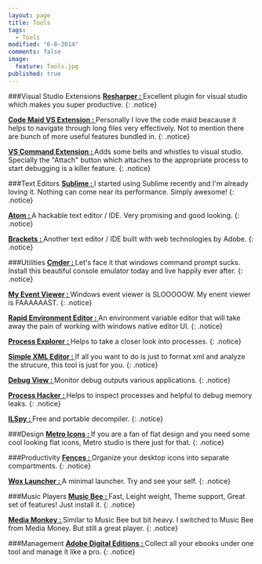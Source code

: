 ```yaml
---
layout: page
title: Tools
tags: 
  - Tools
modified: "6-8-2014"
comments: false
image: 
  feature: Tools.jpg
published: true
---
```


###Visual Studio Extensions
**[Resharper : ](http://www.jetbrains.com/resharper/)** Excellent plugin for visual studio which makes you super productive.
{: .notice}

**[Code Maid VS Extension : ](http://www.codemaid.net/)** Personally I love the code maid beacause it helps to navigate through long files very effectively. Not to mention there are bunch of more useful features bundled in.
{: .notice}

**[VS Command Extension : ](http://vscommands.squaredinfinity.com/)** Adds some bells and whistles to visual studio. Specially the "Attach" button which attaches to the appropriate process to start debugging is a killer feature.
{: .notice}

###Text Editors
**[Sublime : ](http://www.sublimetext.com/)** I started using Sublime recently and I'm already loving it. Nothing can come near its performance. Simply awesome!
{: .notice}

**[Atom : ](http://atom.io/)** A hackable text editor / IDE. Very promising and good looking.
{: .notice}

**[Brackets : ](http://brackets.io/?lang=en)** Another text editor / IDE built with web technologies by Adobe.
{: .notice}

###Utilities
**[Cmder : ](http://bliker.github.io/cmder/)** Let's face it that windows command prompt sucks. Install this beautiful console emulator today and live happily ever after.
{: .notice}

**[My Event Viewer : ](http://www.nirsoft.net/utils/my_event_viewer.html)** Windows event viewer is SLOOOOOW. My enent viewer is FAAAAAAST.
{: .notice}

**[Rapid Environment Editor : ](http://www.rapidee.com/en/about)** An environment variable editor that will take away the pain of working with windows native editor UI.
{: .notice}

**[Process Explorer : ](http://technet.microsoft.com/en-us/sysinternals/bb896653.aspx)** Helps to take a closer look into processes.
{: .notice}

**[Simple XML Editor : ](http://www.firstobject.com/dn_editor.htm)** If all you want to do is just to format xml and analyze the strucure, this tool is just for you.
{: .notice}

**[Debug View : ](http://technet.microsoft.com/en-us/sysinternals/bb896647.aspx)** Monitor debug outputs various applications.
{: .notice}

**[Process Hacker : ](http://processhacker.sourceforge.net/)** Helps to inspect processes and helpful to debug memory leaks.
{: .notice}

**[ILSpy : ](http://ilspy.net/)** Free and portable decompiler.
{: .notice}

###Design
**[Metro Icons : ](http://www.syncfusion.com/downloads/metrostudio)** If you are a fan of flat design and you need some cool looking flat icons, Metro studio is there just for that.
{: .notice}

###Productivity
**[Fences : ](http://www.stardock.com/products/fences/)** Organize your desktop icons into separate compartments.
{: .notice}

**[Wox Launcher : ](https://www.getwox.com/)** A minimal launcher. Try and see your self.
{: .notice}

###Music Players
**[Music Bee : ](http://getmusicbee.com/)** Fast, Leight weight, Theme support, Great set of features! Just install it.
{: .notice}

**[Media Monkey : ](http://www.mediamonkey.com/)** Similar to Music Bee but bit heavy. I switched to Music Bee from Media Money. But still a great player.
{: .notice}

###Management
**[Adobe Digital Editions : ](http://www.adobe.com/solutions/ebook/digital-editions.html)** Collect all your ebooks under one tool and manage it like a pro. 
{: .notice}
